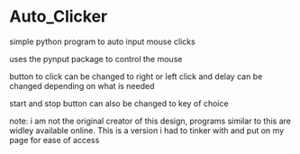 # Auto_Clicker

simple python program to auto input mouse clicks

uses the pynput package to control the mouse

button to click can be changed to right or left click and delay can be changed depending on what is needed

start and stop button can also be changed to key of choice

note: i am not the original creator of this design, programs similar to this are widley available online. This is a version i had to tinker with and put on my page for ease of access
